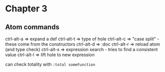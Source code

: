 # Chapter 3

## Atom commands

ctrl-alt-a => expand a def
ctrl-alt-t => type of hole
ctrl-alt-c => "case split" - these come from the constructors
ctrl-alt-d => :doc
ctrl-alt-r => reload atom (and type check)
ctrl-alt-s => expression search - tries to find a consistent value
ctrl-alt-l => lift hole to new expression

can check totality with `:total someFunction`
